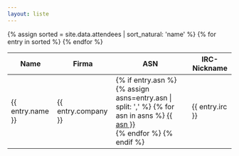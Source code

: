 ```yaml
---
layout: liste
---
```

<table>
  <thead>
    <tr>
      <th>Name</th>
      <th>Firma</th>
      <th>ASN</th>
      <th>IRC-Nickname</th>
    </tr>
  </thead>
  <tbody>
  {% assign sorted = site.data.attendees | sort_natural: 'name' %}
  {% for entry in sorted %}
    <tr>
      <td>{{ entry.name }}</td>
      <td>{{ entry.company }}</td>
      <td>
        {% if entry.asn %}
          {% assign asns=entry.asn | split: ',' %}
          {% for asn in asns %}
          <a href="https://apps.db.ripe.net/search/query.html?searchtext=AS{{ asn|strip }}&flags=r&types=AUT_NUM" target="_blank">{{ asn }}</a><br>
          {% endfor %}
        {% endif %}
      </td>
      <td>{{ entry.irc }}</td>
    </tr>
  {% endfor %}
  </tbody>
</table>

